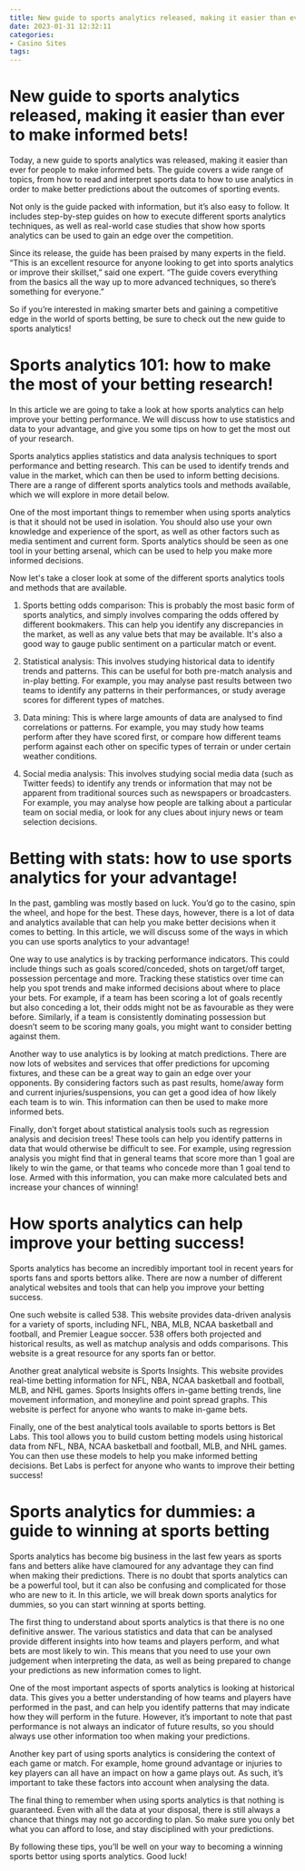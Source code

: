 ```yaml
---
title: New guide to sports analytics released, making it easier than ever to make informed bets!
date: 2023-01-31 12:32:11
categories:
- Casino Sites
tags:
---
```



#  New guide to sports analytics released, making it easier than ever to make informed bets!

Today, a new guide to sports analytics was released, making it easier than ever for people to make informed bets. The guide covers a wide range of topics, from how to read and interpret sports data to how to use analytics in order to make better predictions about the outcomes of sporting events.

Not only is the guide packed with information, but it’s also easy to follow. It includes step-by-step guides on how to execute different sports analytics techniques, as well as real-world case studies that show how sports analytics can be used to gain an edge over the competition.

Since its release, the guide has been praised by many experts in the field. “This is an excellent resource for anyone looking to get into sports analytics or improve their skillset,” said one expert. “The guide covers everything from the basics all the way up to more advanced techniques, so there’s something for everyone.”

So if you’re interested in making smarter bets and gaining a competitive edge in the world of sports betting, be sure to check out the new guide to sports analytics!

#  Sports analytics 101: how to make the most of your betting research!

In this article we are going to take a look at how sports analytics can help improve your betting performance. We will discuss how to use statistics and data to your advantage, and give you some tips on how to get the most out of your research.

Sports analytics applies statistics and data analysis techniques to sport performance and betting research. This can be used to identify trends and value in the market, which can then be used to inform betting decisions. There are a range of different sports analytics tools and methods available, which we will explore in more detail below.

One of the most important things to remember when using sports analytics is that it should not be used in isolation. You should also use your own knowledge and experience of the sport, as well as other factors such as media sentiment and current form. Sports analytics should be seen as one tool in your betting arsenal, which can be used to help you make more informed decisions.

Now let's take a closer look at some of the different sports analytics tools and methods that are available.

1) Sports betting odds comparison: This is probably the most basic form of sports analytics, and simply involves comparing the odds offered by different bookmakers. This can help you identify any discrepancies in the market, as well as any value bets that may be available. It's also a good way to gauge public sentiment on a particular match or event.

2) Statistical analysis: This involves studying historical data to identify trends and patterns. This can be useful for both pre-match analysis and in-play betting. For example, you may analyse past results between two teams to identify any patterns in their performances, or study average scores for different types of matches.

3) Data mining: This is where large amounts of data are analysed to find correlations or patterns. For example, you may study how teams perform after they have scored first, or compare how different teams perform against each other on specific types of terrain or under certain weather conditions.

4) Social media analysis: This involves studying social media data (such as Twitter feeds) to identify any trends or information that may not be apparent from traditional sources such as newspapers or broadcasters. For example, you may analyse how people are talking about a particular team on social media, or look for any clues about injury news or team selection decisions.

#  Betting with stats: how to use sports analytics for your advantage!

In the past, gambling was mostly based on luck. You’d go to the casino, spin the wheel, and hope for the best. These days, however, there is a lot of data and analytics available that can help you make better decisions when it comes to betting. In this article, we will discuss some of the ways in which you can use sports analytics to your advantage!

One way to use analytics is by tracking performance indicators. This could include things such as goals scored/conceded, shots on target/off target, possession percentage and more. Tracking these statistics over time can help you spot trends and make informed decisions about where to place your bets. For example, if a team has been scoring a lot of goals recently but also conceding a lot, their odds might not be as favourable as they were before. Similarly, if a team is consistently dominating possession but doesn’t seem to be scoring many goals, you might want to consider betting against them.

Another way to use analytics is by looking at match predictions. There are now lots of websites and services that offer predictions for upcoming fixtures, and these can be a great way to gain an edge over your opponents. By considering factors such as past results, home/away form and current injuries/suspensions, you can get a good idea of how likely each team is to win. This information can then be used to make more informed bets.

Finally, don’t forget about statistical analysis tools such as regression analysis and decision trees! These tools can help you identify patterns in data that would otherwise be difficult to see. For example, using regression analysis you might find that in general teams that score more than 1 goal are likely to win the game, or that teams who concede more than 1 goal tend to lose. Armed with this information, you can make more calculated bets and increase your chances of winning!

#  How sports analytics can help improve your betting success!

Sports analytics has become an incredibly important tool in recent years for sports fans and sports bettors alike. There are now a number of different analytical websites and tools that can help you improve your betting success.

One such website is called 538. This website provides data-driven analysis for a variety of sports, including NFL, NBA, MLB, NCAA basketball and football, and Premier League soccer. 538 offers both projected and historical results, as well as matchup analysis and odds comparisons. This website is a great resource for any sports fan or bettor.

Another great analytical website is Sports Insights. This website provides real-time betting information for NFL, NBA, NCAA basketball and football, MLB, and NHL games. Sports Insights offers in-game betting trends, line movement information, and moneyline and point spread graphs. This website is perfect for anyone who wants to make in-game bets.

Finally, one of the best analytical tools available to sports bettors is Bet Labs. This tool allows you to build custom betting models using historical data from NFL, NBA, NCAA basketball and football, MLB, and NHL games. You can then use these models to help you make informed betting decisions. Bet Labs is perfect for anyone who wants to improve their betting success!

#  Sports analytics for dummies: a guide to winning at sports betting

Sports analytics has become big business in the last few years as sports fans and betters alike have clamoured for any advantage they can find when making their predictions. There is no doubt that sports analytics can be a powerful tool, but it can also be confusing and complicated for those who are new to it. In this article, we will break down sports analytics for dummies, so you can start winning at sports betting.

The first thing to understand about sports analytics is that there is no one definitive answer. The various statistics and data that can be analysed provide different insights into how teams and players perform, and what bets are most likely to win. This means that you need to use your own judgement when interpreting the data, as well as being prepared to change your predictions as new information comes to light.

One of the most important aspects of sports analytics is looking at historical data. This gives you a better understanding of how teams and players have performed in the past, and can help you identify patterns that may indicate how they will perform in the future. However, it’s important to note that past performance is not always an indicator of future results, so you should always use other information too when making your predictions.

Another key part of using sports analytics is considering the context of each game or match. For example, home ground advantage or injuries to key players can all have an impact on how a game plays out. As such, it’s important to take these factors into account when analysing the data.

The final thing to remember when using sports analytics is that nothing is guaranteed. Even with all the data at your disposal, there is still always a chance that things may not go according to plan. So make sure you only bet what you can afford to lose, and stay disciplined with your predictions.

By following these tips, you’ll be well on your way to becoming a winning sports bettor using sports analytics. Good luck!